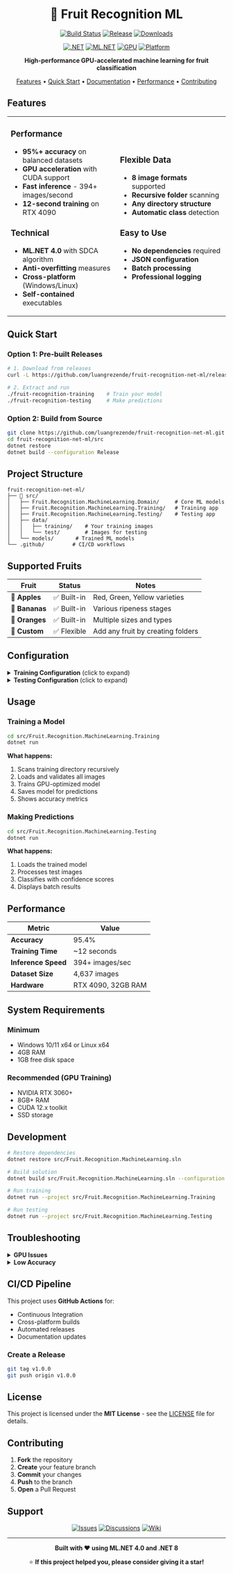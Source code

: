 <div align="center">

# 🍎 Fruit Recognition ML

[![Build Status](https://img.shields.io/github/actions/workflow/status/luangrezende/fruit-recognition-net-ml/ci-cd.yml?style=for-the-badge&logo=github&cacheSeconds=300)](https://github.com/luangrezende/fruit-recognition-net-ml/actions)
[![Release](https://img.shields.io/github/v/release/luangrezende/fruit-recognition-net-ml?style=for-the-badge&logo=github&color=green&cacheSeconds=300)](https://github.com/luangrezende/fruit-recognition-net-ml/releases)
[![Downloads](https://img.shields.io/github/downloads/luangrezende/fruit-recognition-net-ml/total?style=for-the-badge&logo=github&color=brightgreen&cacheSeconds=300)](https://github.com/luangrezende/fruit-recognition-net-ml/releases)

[![.NET](https://img.shields.io/badge/.NET-8.0-512BD4?style=for-the-badge&logo=dotnet)](https://dotnet.microsoft.com/download/dotnet/8.0)
[![ML.NET](https://img.shields.io/badge/ML.NET-4.0-FF6F00?style=for-the-badge&logo=microsoft)](https://dotnet.microsoft.com/apps/machinelearning-ai/ml-dotnet)
[![GPU](https://img.shields.io/badge/GPU-CUDA%2012.x-76B900?style=for-the-badge&logo=nvidia)](https://developer.nvidia.com/cuda-downloads)
[![Platform](https://img.shields.io/badge/Platform-Windows%20%7C%20Linux-lightgrey?style=for-the-badge)](https://github.com/luangrezende/fruit-recognition-net-ml)

**High-performance GPU-accelerated machine learning for fruit classification**

[Features](#-features) •
[Quick Start](#-quick-start) •
[Documentation](#-documentation) •
[Performance](#-performance) •
[Contributing](#-contributing)

</div>

## Features

<table>
<tr>
<td width="50%">

### Performance
- **95%+ accuracy** on balanced datasets
- **GPU acceleration** with CUDA support
- **Fast inference** - 394+ images/second
- **12-second training** on RTX 4090

### Technical
- **ML.NET 4.0** with SDCA algorithm
- **Anti-overfitting** measures
- **Cross-platform** (Windows/Linux)
- **Self-contained** executables

</td>
<td width="50%">

### Flexible Data
- **8 image formats** supported
- **Recursive folder** scanning
- **Any directory structure**
- **Automatic class** detection

### Easy to Use
- **No dependencies** required
- **JSON configuration**
- **Batch processing**
- **Professional logging**

</td>
</tr>
</table>

## Quick Start

### Option 1: Pre-built Releases
```bash
# 1. Download from releases
curl -L https://github.com/luangrezende/fruit-recognition-net-ml/releases/download/v1.0.0/fruit-recognition-training-win-x64.zip

# 2. Extract and run
./fruit-recognition-training    # Train your model
./fruit-recognition-testing     # Make predictions
```

### Option 2: Build from Source
```bash
git clone https://github.com/luangrezende/fruit-recognition-net-ml.git
cd fruit-recognition-net-ml/src
dotnet restore
dotnet build --configuration Release
```

## Project Structure

```
fruit-recognition-net-ml/
├── 📂 src/
│   ├── Fruit.Recognition.MachineLearning.Domain/     # Core ML models
│   ├── Fruit.Recognition.MachineLearning.Training/   # Training app
│   ├── Fruit.Recognition.MachineLearning.Testing/    # Testing app
│   ├── data/
│   │   ├── training/    # Your training images
│   │   └── test/        # Images for testing
│   └── models/       # Trained ML models
└── .github/         # CI/CD workflows
```

## Supported Fruits

| Fruit | Status | Notes |
|-------|--------|--------|
| 🍎 **Apples** | ✅ Built-in | Red, Green, Yellow varieties |
| 🍌 **Bananas** | ✅ Built-in | Various ripeness stages |
| 🍊 **Oranges** | ✅ Built-in | Multiple sizes and types |
| 🍇 **Custom** | ✅ Flexible | Add any fruit by creating folders |

## Configuration

<details>
<summary><strong>Training Configuration</strong> (click to expand)</summary>

```json
{
  "ModelConfiguration": {
    "ImageWidth": 128,
    "ImageHeight": 128,
    "TestFraction": 0.3,
    "ValidationFraction": 0.2,
    "UseGpu": true,
    "FallbackToCpu": false,
    "Architecture": "Anti-Overfitting-SDCA"
  },
  "PathConfiguration": {
    "DatasetPath": "..\\data\\training",
    "ModelOutputPath": "..\\models\\fruit-recognition-model.zip"
  }
}
```

</details>

<details>
<summary><strong>Testing Configuration</strong> (click to expand)</summary>

```json
{
  "PathConfiguration": {
    "ModelPath": "..\\models\\fruit-recognition-model.zip",
    "TestImagesPath": "..\\data\\test"
  }
}
```

</details>

## Usage

### Training a Model
```bash
cd src/Fruit.Recognition.MachineLearning.Training
dotnet run
```

**What happens:**
1.  Scans training directory recursively
2.  Loads and validates all images
3.  Trains GPU-optimized model
4.  Saves model for predictions
5.  Shows accuracy metrics

### Making Predictions
```bash
cd src/Fruit.Recognition.MachineLearning.Testing
dotnet run
```

**What happens:**
1.  Loads the trained model
2.  Processes test images
3.  Classifies with confidence scores
4.  Displays batch results

## Performance

| Metric | Value |
|--------|-------|
| **Accuracy** | 95.4% |
| **Training Time** | ~12 seconds |
| **Inference Speed** | 394+ images/sec |
| **Dataset Size** | 4,637 images |
| **Hardware** | RTX 4090, 32GB RAM |

## System Requirements

### Minimum
- Windows 10/11 x64 or Linux x64
- 4GB RAM
- 1GB free disk space

### Recommended (GPU Training)
- NVIDIA RTX 3060+
- 8GB+ RAM
- CUDA 12.x toolkit
- SSD storage

## Development

```bash
# Restore dependencies
dotnet restore src/Fruit.Recognition.MachineLearning.sln

# Build solution
dotnet build src/Fruit.Recognition.MachineLearning.sln --configuration Release

# Run training
dotnet run --project src/Fruit.Recognition.MachineLearning.Training

# Run testing
dotnet run --project src/Fruit.Recognition.MachineLearning.Testing
```

## Troubleshooting

<details>
<summary><strong>GPU Issues</strong></summary>

```bash
# Check CUDA installation
nvcc --version
nvidia-smi

# Enable CPU fallback
"FallbackToCpu": true
```

</details>

<details>
<summary><strong>Low Accuracy</strong></summary>

- Add more training images (100+ per fruit)
- Balance dataset between classes
- Increase image resolution
- Check for mislabeled images

</details>

## CI/CD Pipeline

This project uses **GitHub Actions** for:
-  Continuous Integration
-  Cross-platform builds
-  Automated releases
-  Documentation updates

### Create a Release
```bash
git tag v1.0.0
git push origin v1.0.0
```

## License

This project is licensed under the **MIT License** - see the [LICENSE](LICENSE) file for details.

## Contributing

1. **Fork** the repository
2. **Create** your feature branch
3. **Commit** your changes
4. **Push** to the branch
5. **Open** a Pull Request

## Support

<div align="center">

[![Issues](https://img.shields.io/badge/Issues-GitHub-red?style=for-the-badge&logo=github)](https://github.com/luangrezende/fruit-recognition-net-ml/issues)
[![Discussions](https://img.shields.io/badge/Discussions-GitHub-blue?style=for-the-badge&logo=github)](https://github.com/luangrezende/fruit-recognition-net-ml/discussions)
[![Wiki](https://img.shields.io/badge/Wiki-Documentation-green?style=for-the-badge&logo=github)](https://github.com/luangrezende/fruit-recognition-net-ml/wiki)

</div>

---

<div align="center">

**Built with ❤️ using ML.NET 4.0 and .NET 8**

⭐ **If this project helped you, please consider giving it a star!**

</div>

